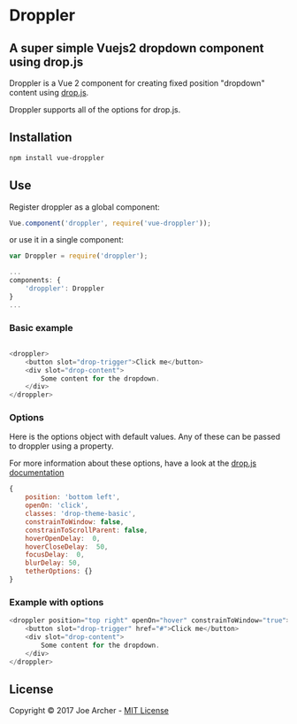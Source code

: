 # Droppler
## A super simple Vuejs2 dropdown component using drop.js

Droppler is a Vue 2 component for creating fixed position "dropdown" content using [drop.js](https://github.com/HubSpot/drop).

Droppler supports all of the options for drop.js.

## Installation

```bash
npm install vue-droppler
```

## Use

Register droppler as a global component:
```javascript
Vue.component('droppler', require('vue-droppler'));
```

or use it in a single component:

```javascript
var Droppler = require('droppler');

...
components: {
    'droppler': Droppler
}
...
```

### Basic example

```javascript

<droppler>
    <button slot="drop-trigger">Click me</button>
    <div slot="drop-content">
        Some content for the dropdown.
    </div>
</droppler>
```

### Options
Here is the options object with default values. Any of these can be passed to droppler using a property.

For more information about these options, have a look at the [drop.js documentation](http://github.hubspot.com/drop/)

```javascript
{
    position: 'bottom left',
    openOn: 'click',
    classes: 'drop-theme-basic',
    constrainToWindow: false,
    constrainToScrollParent: false,
    hoverOpenDelay:  0,
    hoverCloseDelay:  50,
    focusDelay:  0,
    blurDelay: 50,
    tetherOptions: {}
}
```

### Example with options

```javascript
<droppler position="top right" openOn="hover" constrainToWindow="true">
    <button slot="drop-trigger" href="#">Click me</button>
    <div slot="drop-content">
        Some content for the dropdown.
    </div>
</droppler>
```

## License
Copyright &copy; 2017 Joe Archer - [MIT License](LICENSE)
